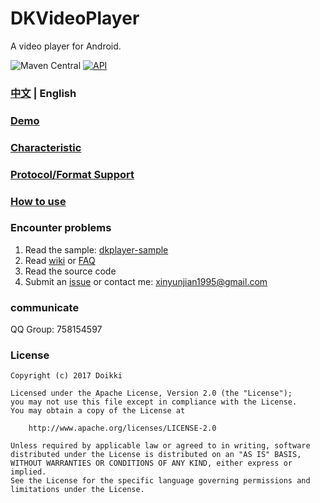# DKVideoPlayer
A video player for Android.

![Maven Central](https://img.shields.io/maven-central/v/xyz.doikki.android.dkplayer/dkplayer-java)
[![API](https://img.shields.io/badge/API-16%2B-brightgreen.svg?style=flat)](https://android-arsenal.com/api?level=16)


### [中文](https://github.com/Doikki/DKVideoPlayer/blob/master/README.md) | English

### [Demo](https://d.7short.com/qwtj)

### [Characteristic](https://github.com/Doikki/DKVideoPlayer/wiki#%E7%89%B9%E6%80%A7)

### [Protocol/Format Support](https://github.com/Doikki/DKVideoPlayer/wiki/%E6%94%AF%E6%8C%81%E7%9A%84%E5%AA%92%E4%BD%93%E6%A0%BC%E5%BC%8F)

### [How to use](https://github.com/Doikki/DKVideoPlayer/wiki#%E7%AE%80%E5%8D%95%E4%BD%BF%E7%94%A8)

### Encounter problems
1. Read the sample: [dkplayer-sample](https://github.com/Doikki/DKVideoPlayer/tree/master/dkplayer-sample)
2. Read [wiki](https://github.com/Doikki/DKVideoPlayer/wiki) or [FAQ](https://github.com/Doikki/DKVideoPlayer/wiki/%E5%B8%B8%E8%A7%81%E9%97%AE%E9%A2%98)
3. Read the source code
4. Submit an [issue](https://github.com/Doikki/DKVideoPlayer/issues) or contact me: xinyunjian1995@gmail.com

### communicate
QQ Group: 758154597

### License
```
Copyright (c) 2017 Doikki

Licensed under the Apache License, Version 2.0 (the "License");
you may not use this file except in compliance with the License.
You may obtain a copy of the License at

    http://www.apache.org/licenses/LICENSE-2.0

Unless required by applicable law or agreed to in writing, software
distributed under the License is distributed on an "AS IS" BASIS,
WITHOUT WARRANTIES OR CONDITIONS OF ANY KIND, either express or implied.
See the License for the specific language governing permissions and
limitations under the License.
```

